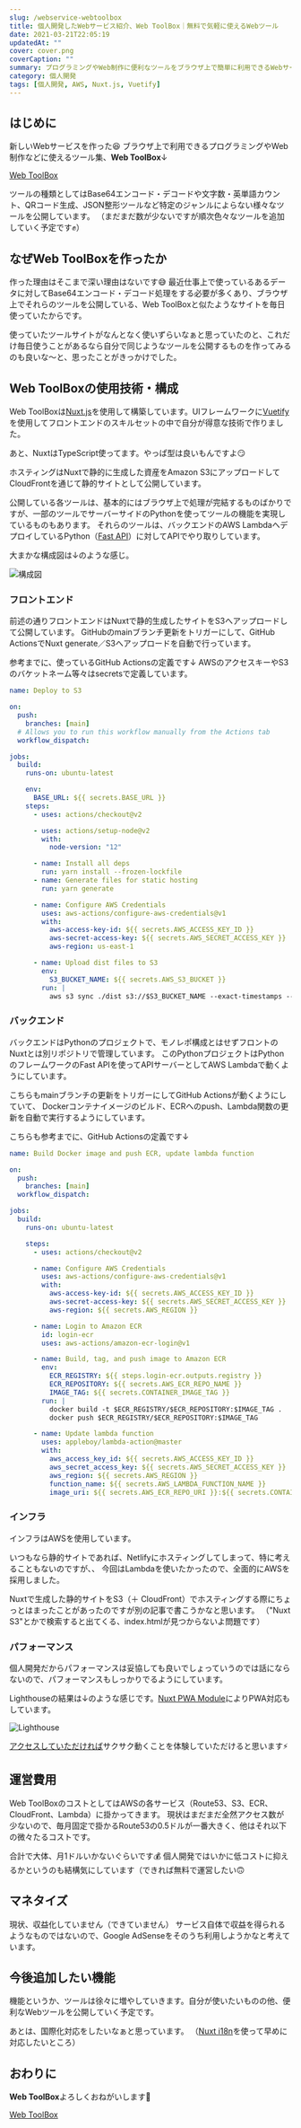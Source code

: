```yaml
---
slug: /webservice-webtoolbox
title: 個人開発したWebサービス紹介、Web ToolBox｜無料で気軽に使えるWebツール
date: 2021-03-21T22:05:19
updatedAt: ""
cover: cover.png
coverCaption: ""
summary: プログラミングやWeb制作に便利なツールをブラウザ上で簡単に利用できるWebサービスを作りました😆
category: 個人開発
tags: [個人開発, AWS, Nuxt.js, Vuetify]
---
```


## はじめに

新しいWebサービスを作った😆
ブラウザ上で利用できるプログラミングやWeb制作などに使えるツール集、**Web ToolBox**↓

[Web ToolBox](https://web-toolbox.dev/)

ツールの種類としてはBase64エンコード・デコードや文字数・英単語カウント、QRコード生成、JSON整形ツールなど特定のジャンルによらない様々なツールを公開しています。
（まだまだ数が少ないですが順次色々なツールを追加していく予定です✊）

## なぜWeb ToolBoxを作ったか

作った理由はそこまで深い理由はないです😅
最近仕事上で使っているあるデータに対してBase64エンコード・デコード処理をする必要が多くあり、ブラウザ上でそれらのツールを公開している、Web ToolBoxと似たようなサイトを毎日使っていたからです。

使っていたツールサイトがなんとなく使いずらいなぁと思っていたのと、これだけ毎日使うことがあるなら自分で同じようなツールを公開するものを作ってみるのも良いな～と、思ったことがきっかけでした。

## Web ToolBoxの使用技術・構成

Web ToolBoxは[Nuxt.js](https://ja.nuxtjs.org/)を使用して構築しています。UIフレームワークに[Vuetify](https://vuetifyjs.com/ja/)を使用してフロントエンドのスキルセットの中で自分が得意な技術で作りました。

あと、NuxtはTypeScript使ってます。やっぱ型は良いもんですよ😏

ホスティングはNuxtで静的に生成した資産をAmazon S3にアップロードしてCloudFrontを通じて静的サイトとして公開しています。

公開している各ツールは、基本的にはブラウザ上で処理が完結するものばかりですが、一部のツールでサーバーサイドのPythonを使ってツールの機能を実現しているものもあります。
それらのツールは、バックエンドのAWS LambdaへデプロイしているPython（[Fast API](https://fastapi.tiangolo.com/ja/)）に対してAPIでやり取りしています。

大まかな構成図は↓のような感じ。

![構成図](./infra.png)

### フロントエンド

前述の通りフロントエンドはNuxtで静的生成したサイトをS3へアップロードして公開しています。
GitHubのmainブランチ更新をトリガーにして、GitHub ActionsでNuxt generate／S3へアップロードを自動で行っています。

参考までに、使っているGitHub Actionsの定義です↓
AWSのアクセスキーやS3のバケットネーム等々はsecretsで定義しています。

```yaml:title=.github/workflows/deploy.yml
name: Deploy to S3

on:
  push:
    branches: [main]
  # Allows you to run this workflow manually from the Actions tab
  workflow_dispatch:

jobs:
  build:
    runs-on: ubuntu-latest

    env:
      BASE_URL: ${{ secrets.BASE_URL }}
    steps:
      - uses: actions/checkout@v2

      - uses: actions/setup-node@v2
        with:
          node-version: "12"

      - name: Install all deps
        run: yarn install --frozen-lockfile
      - name: Generate files for static hosting
        run: yarn generate

      - name: Configure AWS Credentials
        uses: aws-actions/configure-aws-credentials@v1
        with:
          aws-access-key-id: ${{ secrets.AWS_ACCESS_KEY_ID }}
          aws-secret-access-key: ${{ secrets.AWS_SECRET_ACCESS_KEY }}
          aws-region: us-east-1

      - name: Upload dist files to S3
        env:
          S3_BUCKET_NAME: ${{ secrets.AWS_S3_BUCKET }}
        run: |
          aws s3 sync ./dist s3://$S3_BUCKET_NAME --exact-timestamps --delete

```

### バックエンド

バックエンドはPythonのプロジェクトで、モノレポ構成とはせずフロントのNuxtとは別リポジトリで管理しています。
このPythonプロジェクトはPythonのフレームワークのFast APIを使ってAPIサーバーとしてAWS Lambdaで動くようにしています。

こちらもmainブランチの更新をトリガーにしてGitHub Actionsが動くようにしていて、
Dockerコンテナイメージのビルド、ECRへのpush、Lambda関数の更新を自動で実行するようにしています。

こちらも参考までに、GitHub Actionsの定義です↓

```yaml:title=.github/workflows/deploy.yml
name: Build Docker image and push ECR, update lambda function

on:
  push:
    branches: [main]
  workflow_dispatch:

jobs:
  build:
    runs-on: ubuntu-latest

    steps:
      - uses: actions/checkout@v2

      - name: Configure AWS Credentials
        uses: aws-actions/configure-aws-credentials@v1
        with:
          aws-access-key-id: ${{ secrets.AWS_ACCESS_KEY_ID }}
          aws-secret-access-key: ${{ secrets.AWS_SECRET_ACCESS_KEY }}
          aws-region: ${{ secrets.AWS_REGION }}

      - name: Login to Amazon ECR
        id: login-ecr
        uses: aws-actions/amazon-ecr-login@v1

      - name: Build, tag, and push image to Amazon ECR
        env:
          ECR_REGISTRY: ${{ steps.login-ecr.outputs.registry }}
          ECR_REPOSITORY: ${{ secrets.AWS_ECR_REPO_NAME }}
          IMAGE_TAG: ${{ secrets.CONTAINER_IMAGE_TAG }}
        run: |
          docker build -t $ECR_REGISTRY/$ECR_REPOSITORY:$IMAGE_TAG .
          docker push $ECR_REGISTRY/$ECR_REPOSITORY:$IMAGE_TAG

      - name: Update lambda function
        uses: appleboy/lambda-action@master
        with:
          aws_access_key_id: ${{ secrets.AWS_ACCESS_KEY_ID }}
          aws_secret_access_key: ${{ secrets.AWS_SECRET_ACCESS_KEY }}
          aws_region: ${{ secrets.AWS_REGION }}
          function_name: ${{ secrets.AWS_LAMBDA_FUNCTION_NAME }}
          image_uri: ${{ secrets.AWS_ECR_REPO_URI }}:${{ secrets.CONTAINER_IMAGE_TAG }}
```

### インフラ

インフラはAWSを使用しています。

いつもなら静的サイトであれば、Netlifyにホスティングしてしまって、特に考えることもないのですが、、
今回はLambdaを使いたかったので、全面的にAWSを採用しました。

Nuxtで生成した静的サイトをS3（＋ CloudFront）でホスティングする際にちょっとはまったことがあったのですが別の記事で書こうかなと思います。
（"Nuxt S3"とかで検索すると出てくる、index.htmlが見つからないよ問題です）

### パフォーマンス

個人開発だからパフォーマンスは妥協しても良いでしょっていうのでは話にならないので、パフォーマンスもしっかりでるようにしています。

Lighthouseの結果は↓のような感じです。[Nuxt PWA Module](https://pwa.nuxtjs.org/)によりPWA対応もしています。

![Lighthouse](./lighthouse.png)

[アクセスしていただければ](https://web-toolbox.dev/)サクサク動くことを体験していただけると思います⚡

## 運営費用

Web ToolBoxのコストとしてはAWSの各サービス（Route53、S3、ECR、CloudFront、Lambda）に掛かってきます。
現状はまだまだ全然アクセス数が少ないので、毎月固定で掛かるRoute53の0.5ドルが一番大きく、他はそれ以下の微々たるコストです。

合計で大体、月1ドルいかないぐらいです💰
個人開発ではいかに低コストに抑えるかというのも結構気にしています（できれば無料で運営したい🙃

## マネタイズ

現状、収益化していません（できていません）
サービス自体で収益を得られるようなものではないので、Google AdSenseをそのうち利用しようかなと考えています。

## 今後追加したい機能

機能というか、ツールは徐々に増やしていきます。自分が使いたいものの他、便利なWebツールを公開していく予定です。

あとは、国際化対応をしたいなぁと思っています。
（[Nuxt i18n](https://i18n.nuxtjs.org/)を使って早めに対応したいところ）

## おわりに

**Web ToolBox**よろしくおねがいします👋

[Web ToolBox](https://web-toolbox.dev/)
